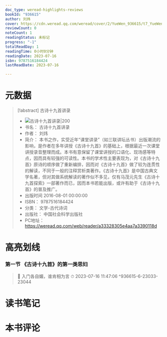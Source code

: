 ```yaml
---
doc_type: weread-highlights-reviews
bookId: "936615"
author: 刘炜
cover: https://cdn.weread.qq.com/weread/cover/2/YueWen_936615/t7_YueWen_936615.jpg
reviewCount: 0
noteCount: 1
readingStatus: 未标记
progress: "-1"
totalReadDay: 1
readingTime: 0小时0分钟
readingDate: 2023-07-16
isbn: 9787516184424
lastReadDate: 2023-07-16

---
```

# 元数据
> [!abstract] 古诗十九首讲录
> - ![ 古诗十九首讲录|200](https://cdn.weread.qq.com/weread/cover/2/YueWen_936615/t7_YueWen_936615.jpg)
> - 书名： 古诗十九首讲录
> - 作者： 刘炜
> - 简介： 本书之作，实受近年“课堂讲录”（如三联讲坛丛书）出版潮流的影响，是作者在多年讲授《古诗十九首》的基础上，根据最近一次课堂讲授录音整理而成。本书有意保留了课堂讲授的口语化、现场感等特点，因而具有较强的可读性。本书的学术性主要表现为，对《古诗十九首》原诗的顺序做了重新编排，因而对《古诗十九首》做了较为连贯性的解读，不同于一般的注释赏析类著作。《古诗十九首》是中国古典文学名著，但对其做系统解读的著作似不多见，仅有马茂元先生《古诗十九首探索》一部著作而已，因而本书若能出版，或许有助于《古诗十九首》的普及推广。
> - 出版时间 2016-08-01 00:00:00
> - ISBN： 9787516184424
> - 分类： 文学-古代诗词
> - 出版社： 中国社会科学出版社
> - PC地址：https://weread.qq.com/web/reader/a33328305e4aa7a3390118d

# 高亮划线

### 第一节 《古诗十九首》的第一类思妇

> 📌 入门各自媚，谁肯相为言 
> ⏱ 2023-07-16 11:47:06 ^936615-6-23033-23044

# 读书笔记

# 本书评论
